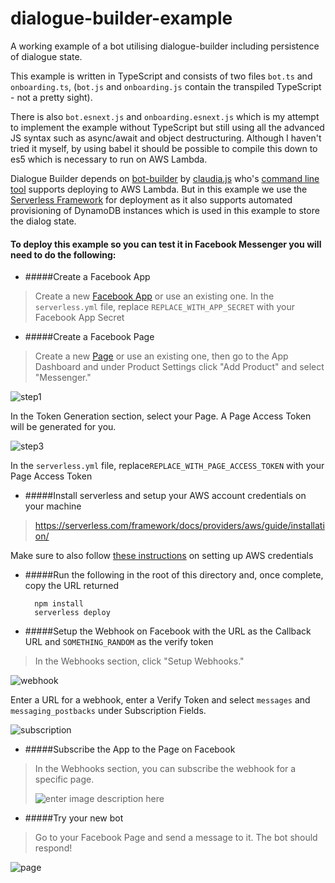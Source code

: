 # dialogue-builder-example

A working example of a bot utilising dialogue-builder including persistence of dialogue state.

This example is written in TypeScript and consists of two files `bot.ts` and `onboarding.ts`, (`bot.js` and `onboarding.js` contain the transpiled TypeScript - not a pretty sight). 

There is also `bot.esnext.js` and `onboarding.esnext.js` which is my attempt to implement the example without TypeScript but still using all the advanced JS syntax such as async/await and object destructuring. Although I haven't tried it myself, by using babel it should be possible to compile this down to es5 which is necessary to run on AWS Lambda.

Dialogue Builder depends on [bot-builder](https://github.com/claudiajs/claudia-bot-builder) by [claudia.js](https://claudiajs.com/) who's [command line tool](https://claudiajs.com/documentation.html#args) supports deploying to AWS Lambda. But in this  example we use the [Serverless Framework](https://serverless.com/) for deployment as it also supports automated provisioning of DynamoDB instances which is used in this example to store the dialog state.

#### To deploy this example so you can test it in Facebook Messenger you will need to do the following:

* #####Create a Facebook App
> Create a new [Facebook App](https://developers.facebook.com/apps) or use an existing one. In the `serverless.yml` file, replace `REPLACE_WITH_APP_SECRET` with your Facebook App Secret

* #####Create a Facebook Page
> Create a new [Page](https://www.facebook.com/pages/create) or use an existing one, then go to the App Dashboard and under Product Settings click "Add Product" and select "Messenger."
> 
![step1](https://scontent-ams3-1.xx.fbcdn.net/v/t39.2178-6/12995587_195576307494663_824949235_n.png?oh=c2d8210d366a5650df958c86a08792c5&oe=596749C3)
> 
In the Token Generation section, select your Page. A Page Access Token will be generated for you. 
> 
![step3](https://scontent-ams3-1.xx.fbcdn.net/v/t39.2178-6/12995543_1164810200226522_2093336718_n.png?oh=582e1b57f6e9b3f67f5a007d887d5fb8&oe=59329209)
> 
In the `serverless.yml` file, replace`REPLACE_WITH_PAGE_ACCESS_TOKEN` with your Page Access Token

* #####Install serverless and setup your AWS account credentials on your machine
> https://serverless.com/framework/docs/providers/aws/guide/installation/ 
> 
Make sure to also follow [these instructions](https://serverless.com/framework/docs/providers/aws/guide/credentials) on setting up AWS credentials

* #####Run the following in the root of this directory and, once complete, copy the URL returned

        npm install
        serverless deploy

* #####Setup the Webhook on Facebook with the URL as the Callback URL and `SOMETHING_RANDOM` as the verify token
> In the Webhooks section, click "Setup Webhooks."
> 
![webhook](https://scontent-lhr3-1.xx.fbcdn.net/t39.2178-6/13331609_660771177408445_306127577_n.png)
> 
Enter a URL for a webhook, enter a Verify Token and select `messages` and `messaging_postbacks` under Subscription Fields.
>
![subscription](https://scontent-ams3-1.xx.fbcdn.net/v/t39.2178-6/12057143_211110782612505_894181129_n.png?oh=132ce46ea1a96b8a91cbe387492943b5&oe=593C4AF1)

* #####Subscribe the App to the Page on Facebook
> In the Webhooks section, you can subscribe the webhook for a specific page.
> 
> ![enter image description here](https://scontent-ams3-1.xx.fbcdn.net/v/t39.2178-6/13421551_1702530599996541_471321650_n.png?oh=75f68bbf43a5a25d98464babc1232a25&oe=5939AA9F)

* #####Try your new bot
>Go to your Facebook Page and send a message to it. The bot should respond!
>
![page](https://scontent-ams3-1.xx.fbcdn.net/v/t39.2178-6/13331537_288414224831849_853132949_n.png?oh=5f381f9f42de44be26539da6ed663d09&oe=5930C11B)
